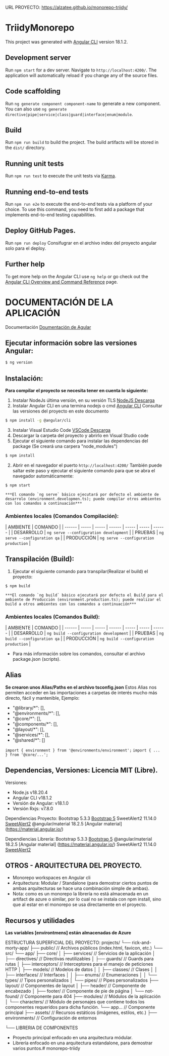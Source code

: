 URL PROYECTO: https://alzatee.github.io/monorepo-triidy/

# TriidyMonorepo

This project was generated with [Angular CLI](https://github.com/angular/angular-cli) version 18.1.2.

## Development server

Run `npm start` for a dev server. Navigate to `http://localhost:4200/`. The application will automatically reload if you change any of the source files.

## Code scaffolding

Run `ng generate component component-name` to generate a new component. You can also use `ng generate directive|pipe|service|class|guard|interface|enum|module`.

## Build

Run `npm run build` to build the project. The build artifacts will be stored in the `dist/` directory.

## Running unit tests

Run `npm run test` to execute the unit tests via [Karma](https://karma-runner.github.io).

## Running end-to-end tests

Run `npm run e2e` to execute the end-to-end tests via a platform of your choice. To use this command, you need to first add a package that implements end-to-end testing capabilities.

## Deploy GitHub Pages.
Run `npm run deploy`
Consifugrar en el archivo index del proyecto angular <base href="./"> solo para el deploy.

## Further help

To get more help on the Angular CLI use `ng help` or go check out the [Angular CLI Overview and Command Reference](https://angular.dev/tools/cli) page.

# DOCUMENTACIÓN DE LA APLICACIÓN
Documentación [Doumentación de Agular](https://angular.io/docs)

## Ejecutar información sobre las versiones Angular:
````sh
$ ng version
````

## Instalación:
**Para compilar el proyecto se necesita tener en cuenta lo siguiente:**

1. Instalar NodeJs última versión, en su versión TLS [NodeJS Descarga](https://angular.io/docs)
2. Instalar Angular CLI en una termina nodejs o cmd [Angular CLI](https://github.com/angular/angular-cli)
Consultar las versiones del proyecto en este documento
````sh
$ npm install -g @angular/cli
````
3. Instalar Visual Estudio Code [VSCode Descarga](https://code.visualstudio.com/)
4. Descargar la carpeta del proyecto y abrirlo en Visual Studio code
5. Ejecutar el siguiente comando para instalar las dependencias del package (Se creará una carpera "node_modules")
````sh
$ npm install
````

2. Abrir en el navegador el puerto `http://localhost:4200/`
También puede saltar este paso y ejecutar el siguiente comando para que se abra el navegador automáticamente:
````sh
$ npm start
````
	***El comando `ng serve` básico ejecutará por defecto el ambiente de desarrolo (environment.developmen.ts); puede compilar otros ambientes con los comandos a continuación***
### Ambientes locales (Comandos Compilación):
| AMBIENTE | COMANDO |
| ------ | ----- | ----- | ------ | ----- | ----- | ------ |
| DESARROLLO     | `ng serve --configuration development`  |
| PRUEBAS        | `ng serve --configuration qa`           |
| PRODUCCIÓN     | `ng serve --configuration production`   |


## Transpilación (Build):
1. Ejecutar el siguiente comando para transpilar(Realizar el build) el proyecto:
````sh
$ npm build
````
	***El comando `ng build` básico ejecutará por defecto el Build para el ambiente de Producción (environment.production.ts); puede realizar el build a otros ambientes con los comandos a continuación***
### Ambientes locales (Comandos Build):
| AMBIENTE | COMANDO |
| ------ | ----- | ----- | ------ | ----- | ----- | ------ |
| DESARROLLO     | `ng build --configuration development`  |
| PRUEBAS        | `ng build --configuration qa`           |
| PRODUCCIÓN     | `ng build --configuration production`   |

- Para más información sobre los comandos, consultar el archivo package.json (scripts).

## Alias
**Se crearon unos Alias/Paths en el archivo tsconfig.json**
Estos Alias nos permiten acceder en las importaciones a carpetas de interés mucho más directo, fácil y mantenible, Ejemplo:
- "@library/*": [],
- "@environments/*": [],
- "@core/*": [],
- "@components/*": [],
- "@layout/*": [],
- "@services/*": [],
- "@shared/*": []

`import { environment } from '@environments/environment';`
`import { ... } from '@core/...';`

## Dependencias, Versiones: Licencia MIT (Libre).
Versiones:
- Node.js v18.20.4
- Angular CLI v18.1.2
- Versión de Angular: v18.1.0
- Versión Rxjs: v7.8.0

Dependiencias Proyecto:
Bootstrap 5.3.3
[Bootstrap 5](https://getbootstrap.com/docs/5.0/getting-started/introduction/)
SweetAlert2 11.14.0
[SweetAlert2](https://sweetalert2.github.io/)
@angular/material 18.2.5
[Angular material] (https://material.angular.io/)


Dependiencias Librería:
Bootstrap 5.3.3
[Bootstrap 5](https://getbootstrap.com/docs/5.0/getting-started/introduction/)
@angular/material 18.2.5
[Angular material] (https://material.angular.io/)
SweetAlert2 11.14.0
[SweetAlert2](https://sweetalert2.github.io/)

## OTROS - ARQUITECTURA DEL PROYECTO.
- Monorepo workspaces en Angular cli
- Arquitectura: Modular / Standalone (para demostrar ciertos puntos de ambas arquitecturas se hace una combinación simple de ambas).
- Nota: como es un monorepo la librería no está almacenada en un artifact de azure o similar, por lo cual no se instala con npm install, sino que al estar en el monorepo se usa directamente en el proyecto.

## Recursos y utilidades
**Las variables [environtmens] están almacenadas de Azure**

ESTRUCTURA SUPERFICIAL DEL PROYECTO:
projects/
  └── rick-and-morty-app/
      ├── public/                     // Archivos públicos (index.html, favicon, etc.)
      └── src/
          └── app/
              ├── core/
              │   ├── services/       // Servicios de la aplicación
              │   ├── directives/     // Directivas reutilizables
              │   ├── guards/         // Guards para rutas
              │   ├── interceptors/   // Interceptores para el manejo de peticiones HTTP
              │   ├── models/         // Modelos de datos
              │   │   ├── classes/    // Clases
              │   │   ├── interfaces/ // Interfaces
              │   │   ├── enums/      // Enumeraciones
              │   │   └── types/      // Tipos personalizados
              │   └── pipes/          // Pipes personalizados
              ├── layout/             // Componentes de layout
              │   ├── header/         // Componente de encabezado
              │   ├── footer/         // Componente de pie de página
              │   └── not-found/      // Componente para 404
              ├── modules/            // Módulos de la aplicación
              │   └── characters/     // Módulo de personajes que contiene todos los componentes requeridos para dicha función.
              └── app...              // Componente principal
          ├── assets/                 // Recursos estáticos (imágenes, estilos, etc.)
          ├── environments/           // Configuración de entornos

  └── LIBRERIA DE COMPONENTES

- Proyecto principal enfocado en una arquitectura módular.
- Librería enfocado en una arquitectura estandalone, para demostrar varios puntos.# monorepo-triidy

